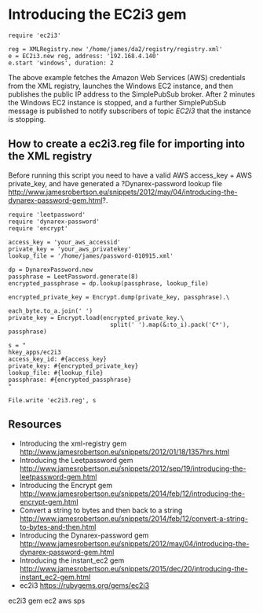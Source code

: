 # Introducing the EC2i3 gem

    require 'ec2i3'

    reg = XMLRegistry.new '/home/james/da2/registry/registry.xml'
    e = EC2i3.new reg, address: '192.168.4.140'
    e.start 'windows', duration: 2

The above example fetches the Amazon Web Services (AWS)  credentials from the XML registry, launches the Windows EC2 instance, and then publishes the public IP address to the SimplePubSub broker. After 2 minutes the Windows EC2 instance is stopped, and a further SimplePubSub message is published to notify subscribers of topic *EC2i3* that the instance is stopping.

## How to create a ec2i3.reg file for importing into the XML registry

Before running this script you need to have a valid AWS access_key + AWS private_key, and have generated a ?Dynarex-password lookup file http://www.jamesrobertson.eu/snippets/2012/may/04/introducing-the-dynarex-password-gem.html?.

    require 'leetpassword'
    require 'dynarex-password'
    require 'encrypt'

    access_key = 'your_aws_accessid'
    private_key = 'your_aws_privatekey'
    lookup_file = '/home/james/password-010915.xml'

    dp = DynarexPassword.new
    passphrase = LeetPassword.generate(8)
    encrypted_passphrase = dp.lookup(passphrase, lookup_file)

    encrypted_private_key = Encrypt.dump(private_key, passphrase).\
                                                       each_byte.to_a.join(' ')
    private_key = Encrypt.load(encrypted_private_key.\
                                 split(' ').map(&:to_i).pack('C*'), passphrase)

    s = "
    hkey_apps/ec2i3
    access_key_id: #{access_key}
    private_key: #{encrypted_private_key}
    lookup_file: #{lookup_file}
    passphrase: #{encrypted_passphrase}
    "

    File.write 'ec2i3.reg', s

## Resources

* Introducing the xml-registry gem http://www.jamesrobertson.eu/snippets/2012/01/18/1357hrs.html
* Introducing the Leetpassword gem http://www.jamesrobertson.eu/snippets/2012/sep/19/introducing-the-leetpassword-gem.html
* Introducing the Encrypt gem http://www.jamesrobertson.eu/snippets/2014/feb/12/introducing-the-encrypt-gem.html
* Convert a string to bytes and then back to a string http://www.jamesrobertson.eu/snippets/2014/feb/12/convert-a-string-to-bytes-and-then.html
* Introducing the Dynarex-password gem http://www.jamesrobertson.eu/snippets/2012/may/04/introducing-the-dynarex-password-gem.html
* Introducing the instant_ec2 gem http://www.jamesrobertson.eu/snippets/2015/dec/20/introducing-the-instant_ec2-gem.html
* ec2i3 https://rubygems.org/gems/ec2i3

ec2i3 gem ec2 aws sps
